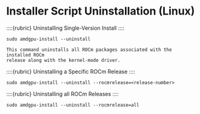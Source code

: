 # Installer Script Uninstallation (Linux)

::::{rubric} Uninstalling Single-Version Install
::::

```console shell
sudo amdgpu-install --uninstall
```

```{note}
This command uninstalls all ROCm packages associated with the installed ROCm
release along with the kernel-mode driver.
```

::::{rubric} Uninstalling a Specific ROCm Release
::::

```console shell
sudo amdgpu-install --uninstall --rocmrelease=<release-number>
```

::::{rubric} Uninstalling all ROCm Releases
::::

```console shell
sudo amdgpu-install --uninstall --rocmrelease=all
```
